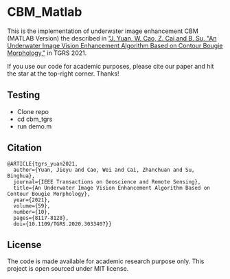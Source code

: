 # CBM_Matlab

This is the implementation of underwater image enhancement CBM (MATLAB Version) the described in ["J. Yuan, W. Cao, Z. Cai and B. Su, "An Underwater Image Vision Enhancement Algorithm Based on Contour Bougie Morphology,"](https://ieeexplore.ieee.org/document/9257110) in TGRS 2021.

If you use our code for academic purposes, please cite our paper and hit the star at the top-right corner. Thanks!


## Testing
- Clone repo
- cd cbm_tgrs
- run demo.m


## Citation

```
@ARTICLE{tgrs_yuan2021,
  author={Yuan, Jieyu and Cao, Wei and Cai, Zhanchuan and Su, Binghua},
  journal={IEEE Transactions on Geoscience and Remote Sensing}, 
  title={An Underwater Image Vision Enhancement Algorithm Based on Contour Bougie Morphology}, 
  year={2021},
  volume={59},
  number={10},
  pages={8117-8128},
  doi={10.1109/TGRS.2020.3033407}}
```
##  License
The code is made available for academic research purpose only. This project is open sourced under MIT license.


